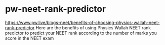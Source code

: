 # pw-neet-rank-predictor
https://www.pw.live/blogs-neet/benefits-of-choosing-physics-wallah-neet-rank-predictor Here are the benefits of using Physics Wallah NEET rank predictor to predict your NEET rank according to the number of marks you score in the NEET exam
